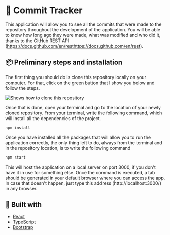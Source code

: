 # 🔎 Commit Tracker

This application will allow you to see all the commits that were made to the repository throughout the development of the application. You will be able to know how long ago they were made, what was modified and who did it, thanks to the GitHub REST API (https://docs.github.com/en/resthttps://docs.github.com/en/rest).

## 📦 Preliminary steps and installation

The first thing you should do is clone this repository locally on your computer. For that, click on the green button that I show you below and follow the steps.

![Shows how to clone this repository](https://i.ibb.co/DgKBwJ6/Captura-de-Pantalla-2021-04-10-a-la-s-09-53-32.png) 

Once that is done, open your terminal and go to the location of your newly cloned repository. From your terminal, write the following command, which will install all the dependencies of the project.

```bash
npm install
```

Once you have installed all the packages that will allow you to run the application correctly, the only thing left to do, always from the terminal and in the repository location, is to write the following command

```bash
npm start
```

This will host the application on a local server on port 3000, if you don't have it in use for something else. Once the command is executed, a tab should be generated in your default browser where you can access the app. In case that doesn't happen, just type this address (http://localhost:3000/) in any browser.

## 🔨 Built with

- [React](https://reactjs.org/)
- [TypeScript](https://www.typescriptlang.org/)
- [Bootstrap](https://react-bootstrap.github.io/)